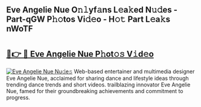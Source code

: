 ## Eve Angelie Nue O𝚗𝚕yf𝚊ns L𝚎a𝚔ed N𝚞𝚍es - Part-qGW P𝚑𝚘tos Vi𝚍𝚎o - H𝚘𝚝 Part L𝚎a𝚔s nWoTF

# <h2><a href="http://kfce1q.oniu.top/?m=Eve+Angelie+Nue">🔗👉 🔴 Eve Angelie Nue P𝚑ot𝚘𝚜 V𝚒d𝚎o</a></h2>

[![Eve Angelie Nue Nu𝚍e𝚜](https://i.imgur.com/0qMVB7G.gif)](http://kfce1q.oniu.top/?m=Eve+Angelie+Nue)
Web-based entertainer and multimedia designer Eve Angelie Nue, acclaimed for sharing dance and lifestyle ideas through trending dance trends and short videos. trailblazing innovator Eve Angelie Nue, famed for their groundbreaking achievements and commitment to progress.  
